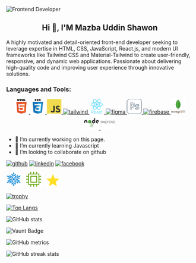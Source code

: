 

![Frontend Developer](https://media.licdn.com/dms/image/D5616AQHqEjta6hqrvw/profile-displaybackgroundimage-shrink_350_1400/0/1719914432085?e=1725494400&v=beta&t=RSiYrWBd1FF00LMHuMtGEYoufLJ3VY3IHQktRfrt1fc)

<h2 align="center">Hi  👋, I'M Mazba Uddin Shawon</h2>

A highly motivated and detail-oriented front-end developer seeking to leverage expertise in HTML, CSS, JavaScript, React.js, and modern UI frameworks like Tailwind CSS and Material-Tailwind to create user-friendly, responsive, and dynamic web applications. Passionate about delivering high-quality code and improving user experience through innovative solutions.

<h3 align="left">Languages and Tools:</h3>
     <p align="center" class="ml-10">
        <a href="https://www.w3.org/html/" target="_blank"  rel="noreferrer">
          <img
            src="https://raw.githubusercontent.com/devicons/devicon/master/icons/html5/html5-original-wordmark.svg"
            alt="html5"
            width="40"
            height="40"
          margin-right="150"
          />
        </a>
        <a
          href="https://www.w3schools.com/css/"
          target="_blank"
          rel="noreferrer"
        >
          <img
            src="https://raw.githubusercontent.com/devicons/devicon/master/icons/css3/css3-original-wordmark.svg"
            alt="css3"
            width="40"
            height="40"
          />
        </a>
        <a
          href="https://developer.mozilla.org/en-US/docs/Web/JavaScript"
          target="_blank"
          rel="noreferrer"
        >
          <img
            src="https://raw.githubusercontent.com/devicons/devicon/master/icons/javascript/javascript-original.svg"
            alt="javascript"
            width="40"
            height="40"
          />
        </a>
        <a href="https://tailwindcss.com/" target="_blank" rel="noreferrer">
          <img
            src="https://www.vectorlogo.zone/logos/tailwindcss/tailwindcss-icon.svg"
            alt="tailwind"
            width="40"
            height="40"
          />
        </a>
        <a href="https://reactjs.org/" target="_blank" rel="noreferrer">
          <img
            src="https://raw.githubusercontent.com/devicons/devicon/master/icons/react/react-original-wordmark.svg"
            alt="react"
            width="40"
            height="40"
          />
        </a>
        <a href="https://www.figma.com/" target="_blank" rel="noreferrer">
          <img
            src="https://www.vectorlogo.zone/logos/figma/figma-icon.svg"
            alt="figma"
            width="40"
            height="40"
          />
        </a>
        <a href="https://www.photoshop.com/en" target="_blank" rel="noreferrer">
          <img
            src="https://raw.githubusercontent.com/devicons/devicon/master/icons/photoshop/photoshop-line.svg"
            alt="photoshop"
            width="40"
            height="40"
          />
        </a>
        <a href="https://firebase.google.com/" target="_blank" rel="noreferrer">
          <img
            src="https://www.vectorlogo.zone/logos/firebase/firebase-icon.svg"
            alt="firebase"
            width="40"
            height="40"
          />
        </a>
        <a href="https://www.mongodb.com/" target="_blank" rel="noreferrer">
          <img
            src="https://raw.githubusercontent.com/devicons/devicon/master/icons/mongodb/mongodb-original-wordmark.svg"
            alt="mongodb"
            width="40"
            height="40"
          />
        </a>
        <a href="https://nodejs.org" target="_blank" rel="noreferrer">
          <img
            src="https://raw.githubusercontent.com/devicons/devicon/master/icons/nodejs/nodejs-original-wordmark.svg"
            alt="nodejs"
            width="40"
            height="40"
          />
        </a>
        <a href="https://expressjs.com" target="_blank" rel="noreferrer">
          <img
            src="https://raw.githubusercontent.com/devicons/devicon/master/icons/express/express-original-wordmark.svg"
            alt="express"
            width="40"
            height="40"
          />
        </a>
      </p>



- 🔭 I’m currently working on this page. 
- 🌱 I’m currently learning Javascript 
- 👯 I’m looking to collaborate on github 


[<img src='https://cdn.jsdelivr.net/npm/simple-icons@3.0.1/icons/github.svg' alt='github' height='40'>](https://github.com/Mazbauddin)  [<img src='https://cdn.jsdelivr.net/npm/simple-icons@3.0.1/icons/linkedin.svg' alt='linkedin' height='40'>](https://www.linkedin.com/in/mazba-uddin-784431174//)  [<img src='https://cdn.jsdelivr.net/npm/simple-icons@3.0.1/icons/facebook.svg' alt='facebook' height='40'>](https://www.facebook.com/mazbashawon)  

<a href='https://archiveprogram.github.com/'><img src='https://raw.githubusercontent.com/acervenky/animated-github-badges/master/assets/acbadge.gif' width='40' height='40'></a> <a href='https://docs.github.com/en/developers'><img src='https://raw.githubusercontent.com/acervenky/animated-github-badges/master/assets/devbadge.gif' width='40' height='40'></a> <a href='https://stars.github.com/'><img src='https://raw.githubusercontent.com/acervenky/animated-github-badges/master/assets/starbadge.gif' width='35' height='35'></a> 

[![trophy](https://github-profile-trophy.vercel.app/?username=Mazbauddin)](https://github.com/ryo-ma/github-profile-trophy)

[![Top Langs](https://github-readme-stats.vercel.app/api/top-langs/?username=Mazbauddin)](https://github.com/anuraghazra/github-readme-stats)

![GitHub stats](https://github-readme-stats.vercel.app/api?username=Mazbauddin&show_icons=true)  

![Vaunt Badge](https://api.vaunt.dev/v1/github/entities/Mazbauddin/contributions?format=svg&private=false)  

![GitHub metrics](https://metrics.lecoq.io/Mazbauddin)  

![GitHub streak stats](https://streak-stats.demolab.com/?user=Mazbauddin)  

